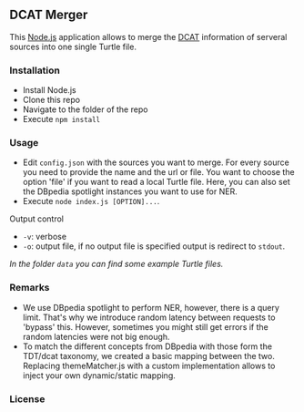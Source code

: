 ## DCAT Merger ##

This [Node.js](http://nodejs.org) application allows to merge the [DCAT](http://www.w3.org/TR/vocab-dcat/) information of serveral sources into one single Turtle file.

### Installation ###

- Install Node.js
- Clone this repo
- Navigate to the folder of the repo
- Execute `npm install`

### Usage ###

- Edit `config.json` with the sources you want to merge. For every source you need to provide the name and the url or file. You want to choose the option 'file' if you want to read a local Turtle file. Here, you can also set the DBpedia spotlight instances you want to use for NER.
- Execute `node index.js [OPTION]...`.

Output control

- `-v`: verbose
- `-o`: output file, if no output file is specified output is redirect to `stdout`.

*In the folder `data` you can find some example Turtle files.*

### Remarks ###

- We use DBpedia spotlight to perform NER, however, there is a query limit. That's why we introduce random latency between requests to 'bypass' this. However, sometimes you might still get errors if the random latencies were not big enough.
- To match the different concepts from DBpedia with those form the TDT/dcat taxonomy, we created a basic mapping between the two. Replacing themeMatcher.js with a custom implementation allows to inject your own dynamic/static mapping.

### License ###
